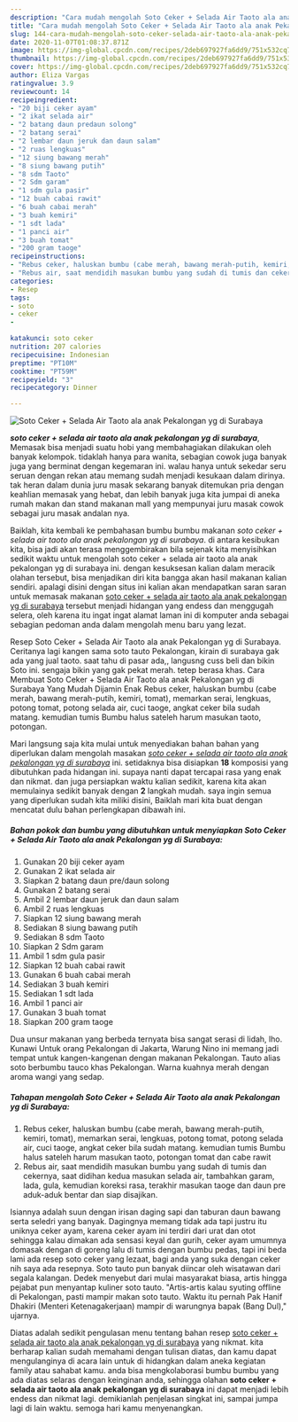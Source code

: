 ```yaml
---
description: "Cara mudah mengolah Soto Ceker + Selada Air Taoto ala anak Pekalongan yg di Surabaya, Menggugah Selera"
title: "Cara mudah mengolah Soto Ceker + Selada Air Taoto ala anak Pekalongan yg di Surabaya, Menggugah Selera"
slug: 144-cara-mudah-mengolah-soto-ceker-selada-air-taoto-ala-anak-pekalongan-yg-di-surabaya-menggugah-selera
date: 2020-11-07T01:08:37.871Z
image: https://img-global.cpcdn.com/recipes/2deb697927fa6dd9/751x532cq70/soto-ceker-selada-air-taoto-ala-anak-pekalongan-yg-di-surabaya-foto-resep-utama.jpg
thumbnail: https://img-global.cpcdn.com/recipes/2deb697927fa6dd9/751x532cq70/soto-ceker-selada-air-taoto-ala-anak-pekalongan-yg-di-surabaya-foto-resep-utama.jpg
cover: https://img-global.cpcdn.com/recipes/2deb697927fa6dd9/751x532cq70/soto-ceker-selada-air-taoto-ala-anak-pekalongan-yg-di-surabaya-foto-resep-utama.jpg
author: Eliza Vargas
ratingvalue: 3.9
reviewcount: 14
recipeingredient:
- "20 biji ceker ayam"
- "2 ikat selada air"
- "2 batang daun predaun solong"
- "2 batang serai"
- "2 lembar daun jeruk dan daun salam"
- "2 ruas lengkuas"
- "12 siung bawang merah"
- "8 siung bawang putih"
- "8 sdm Taoto"
- "2 Sdm garam"
- "1 sdm gula pasir"
- "12 buah cabai rawit"
- "6 buah cabai merah"
- "3 buah kemiri"
- "1 sdt lada"
- "1 panci air"
- "3 buah tomat"
- "200 gram taoge"
recipeinstructions:
- "Rebus ceker, haluskan bumbu (cabe merah, bawang merah-putih, kemiri, tomat), memarkan serai, lengkuas, potong tomat, potong selada air, cuci taoge, angkat ceker bila sudah matang. kemudian tumis Bumbu halus sateleh harum masukan taoto, potongan tomat dan cabe rawit"
- "Rebus air, saat mendidih masukan bumbu yang sudah di tumis dan cekernya, saat didihan kedua masukan selada air, tambahkan garam, lada, gula, kemudian koreksi rasa, terakhir masukan taoge dan daun pre aduk-aduk bentar dan siap disajikan."
categories:
- Resep
tags:
- soto
- ceker
- 

katakunci: soto ceker  
nutrition: 207 calories
recipecuisine: Indonesian
preptime: "PT10M"
cooktime: "PT59M"
recipeyield: "3"
recipecategory: Dinner

---
```



![Soto Ceker + Selada Air Taoto ala anak Pekalongan yg di Surabaya](https://img-global.cpcdn.com/recipes/2deb697927fa6dd9/751x532cq70/soto-ceker-selada-air-taoto-ala-anak-pekalongan-yg-di-surabaya-foto-resep-utama.jpg)

<b><i>soto ceker + selada air taoto ala anak pekalongan yg di surabaya</i></b>, Memasak bisa menjadi suatu hobi yang membahagiakan dilakukan oleh banyak kelompok. tidaklah hanya para wanita, sebagian cowok juga banyak juga yang berminat dengan kegemaran ini. walau hanya untuk sekedar seru seruan dengan rekan atau memang sudah menjadi kesukaan dalam dirinya. tak heran dalam dunia juru masak sekarang banyak ditemukan pria dengan keahlian memasak yang hebat, dan lebih banyak juga kita jumpai di aneka rumah makan dan stand makanan mall yang mempunyai juru masak cowok sebagai juru masak andalan nya.

Baiklah, kita kembali ke pembahasan bumbu bumbu makanan <i>soto ceker + selada air taoto ala anak pekalongan yg di surabaya</i>. di antara kesibukan kita, bisa jadi akan terasa menggembirakan bila sejenak kita menyisihkan sedikit waktu untuk mengolah soto ceker + selada air taoto ala anak pekalongan yg di surabaya ini. dengan kesuksesan kalian dalam meracik olahan tersebut, bisa menjadikan diri kita bangga akan hasil makanan kalian sendiri. apalagi disini dengan situs ini kalian akan mendapatkan saran saran untuk memasak makanan <u>soto ceker + selada air taoto ala anak pekalongan yg di surabaya</u> tersebut menjadi hidangan yang endess dan menggugah selera, oleh karena itu ingat ingat alamat laman ini di komputer anda sebagai sebagian pedoman anda dalam mengolah menu baru yang lezat.

Resep Soto Ceker + Selada Air Taoto ala anak Pekalongan yg di Surabaya. Ceritanya lagi kangen sama soto tauto Pekalongan, kirain di surabaya gak ada yang jual taoto. saat tahu di pasar ada,, langusng cuss beli dan bikin Soto ini. sengaja bikin yang gak pekat merah. tetep berasa khas. Cara Membuat Soto Ceker + Selada Air Taoto ala anak Pekalongan yg di Surabaya Yang Mudah Dijamin Enak Rebus ceker, haluskan bumbu (cabe merah, bawang merah-putih, kemiri, tomat), memarkan serai, lengkuas, potong tomat, potong selada air, cuci taoge, angkat ceker bila sudah matang. kemudian tumis Bumbu halus sateleh harum masukan taoto, potongan.


Mari langsung saja kita mulai untuk menyediakan bahan bahan yang diperlukan dalam mengolah masakan <u><i>soto ceker + selada air taoto ala anak pekalongan yg di surabaya</i></u> ini. setidaknya bisa disiapkan <b>18</b> komposisi yang dibutuhkan pada hidangan ini. supaya nanti dapat tercapai rasa yang enak dan nikmat. dan juga persiapkan waktu kalian sedikit, karena kita akan memulainya sedikit banyak dengan <b>2</b> langkah mudah. saya ingin semua yang diperlukan sudah kita miliki disini, Baiklah mari kita buat dengan mencatat dulu bahan perlengkapan dibawah ini.

<!--inarticleads1-->

##### Bahan pokok dan bumbu yang dibutuhkan untuk menyiapkan Soto Ceker + Selada Air Taoto ala anak Pekalongan yg di Surabaya:

1. Gunakan 20 biji ceker ayam
1. Gunakan 2 ikat selada air
1. Siapkan 2 batang daun pre/daun solong
1. Gunakan 2 batang serai
1. Ambil 2 lembar daun jeruk dan daun salam
1. Ambil 2 ruas lengkuas
1. Siapkan 12 siung bawang merah
1. Sediakan 8 siung bawang putih
1. Sediakan 8 sdm Taoto
1. Siapkan 2 Sdm garam
1. Ambil 1 sdm gula pasir
1. Siapkan 12 buah cabai rawit
1. Gunakan 6 buah cabai merah
1. Sediakan 3 buah kemiri
1. Sediakan 1 sdt lada
1. Ambil 1 panci air
1. Gunakan 3 buah tomat
1. Siapkan 200 gram taoge


Dua unsur makanan yang berbeda ternyata bisa sangat serasi di lidah, lho. Kunawi Untuk orang Pekalongan di Jakarta, Warung Nino ini memang jadi tempat untuk kangen-kangenan dengan makanan Pekalongan. Tauto alias soto berbumbu tauco khas Pekalongan. Warna kuahnya merah dengan aroma wangi yang sedap. 

<!--inarticleads2-->

##### Tahapan mengolah Soto Ceker + Selada Air Taoto ala anak Pekalongan yg di Surabaya:

1. Rebus ceker, haluskan bumbu (cabe merah, bawang merah-putih, kemiri, tomat), memarkan serai, lengkuas, potong tomat, potong selada air, cuci taoge, angkat ceker bila sudah matang. kemudian tumis Bumbu halus sateleh harum masukan taoto, potongan tomat dan cabe rawit
1. Rebus air, saat mendidih masukan bumbu yang sudah di tumis dan cekernya, saat didihan kedua masukan selada air, tambahkan garam, lada, gula, kemudian koreksi rasa, terakhir masukan taoge dan daun pre aduk-aduk bentar dan siap disajikan.


Isiannya adalah suun dengan irisan daging sapi dan taburan daun bawang serta seledri yang banyak. Dagingnya memang tidak ada tapi justru itu uniknya ceker ayam, karena ceker ayam ini terdiri dari urat dan otot sehingga kalau dimakan ada sensasi keyal dan gurih, ceker ayam umumnya domasak dengan di goreng lalu di tumis dengan bumbu pedas, tapi ini beda lami ada resep soto ceker yang lezaat, bagi anda yang suka dengan ceker nih saya ada resepnya. Soto tauto pun banyak diincar oleh wisatawan dari segala kalangan. Dedek menyebut dari mulai masyarakat biasa, artis hingga pejabat pun menyantap kuliner soto tauto. &#34;Artis-artis kalau syuting offline di Pekalongan, pasti mampir makan soto tauto. Waktu itu pernah Pak Hanif Dhakiri (Menteri Ketenagakerjaan) mampir di warungnya bapak (Bang Dul),&#34; ujarnya. 

Diatas adalah sedikit pengulasan menu tentang bahan resep <u>soto ceker + selada air taoto ala anak pekalongan yg di surabaya</u> yang nikmat. kita berharap kalian sudah memahami dengan tulisan diatas, dan kamu dapat mengulanginya di acara lain untuk di hidangkan dalam aneka kegiatan family atau sahabat kamu. anda bisa mengkolaborasi bumbu bumbu yang ada diatas selaras dengan keinginan anda, sehingga olahan <b>soto ceker + selada air taoto ala anak pekalongan yg di surabaya</b> ini dapat menjadi lebih endess dan nikmat lagi. demikianlah penjelasan singkat ini, sampai jumpa lagi di lain waktu. semoga hari kamu menyenangkan.

